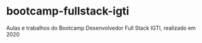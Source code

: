 # bootcamp-fullstack-igti
Aulas e trabalhos do Bootcamp Desenvolvedor Full Stack IGTI, realizado em 2020
